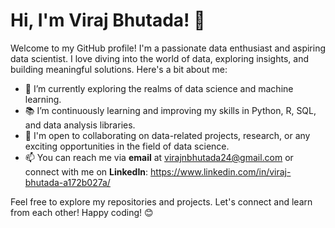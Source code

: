 # Hi, I'm Viraj Bhutada! 👋

Welcome to my GitHub profile! I'm a passionate data enthusiast and aspiring data scientist. I love diving into the world of data, exploring insights, and building meaningful solutions. Here's a bit about me:

- 🔬 I’m currently exploring the realms of data science and machine learning.
- 📚 I’m continuously learning and improving my skills in Python, R, SQL, and data analysis libraries.
- 💼 I'm open to collaborating on data-related projects, research, or any exciting opportunities in the field of data science.
- 📫 You can reach me via **email** at virajnbhutada24@gmail.com
      or connect with me on **LinkedIn**: https://www.linkedin.com/in/viraj-bhutada-a172b027a/

Feel free to explore my repositories and projects. Let's connect and learn from each other! Happy coding! 😊
